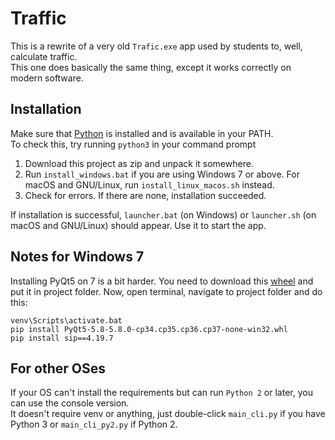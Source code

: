 # Traffic

This is a rewrite of a very old `Trafic.exe` app used by students to, well, calculate traffic.  
This one does basically the same thing, except it works correctly on modern software.

## Installation

Make sure that [Python](https://www.python.org/downloads/) is installed and is available in your PATH.  
To check this, try running `python3` in your command prompt

1. Download this project as zip and unpack it somewhere.
2. Run `install_windows.bat` if you are using Windows 7 or above. 
For macOS and GNU/Linux, run `install_linux_macos.sh` instead.
3. Check for errors. If there are none, installation succeeded.

If installation is successful, `launcher.bat` (on Windows) or `launcher.sh` (on macOS and GNU/Linux) should appear.
Use it to start the app.

## Notes for Windows 7

Installing PyQt5 on 7 is a bit harder. You need to download this 
[wheel](https://files.pythonhosted.org/packages/f0/3a/8f2261c0477008057636b9f992952033748b9ee94541dd54373f7d6bf5f1/PyQt5-5.8-5.8.0-cp34.cp35.cp36.cp37-none-win32.whl) 
and put it in project folder. Now, open terminal, navigate to project folder and do this:
```shell
venv\Scripts\activate.bat
pip install PyQt5-5.8-5.8.0-cp34.cp35.cp36.cp37-none-win32.whl
pip install sip==4.19.7
```

## For other OSes

If your OS can't install the requirements but can run `Python 2` or later, you can use the console version.  
It doesn't require venv or anything, just double-click `main_cli.py` if you have Python 3 or `main_cli_py2.py` if Python 2.